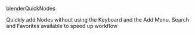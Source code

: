 blenderQuickNodes

Quickly add Nodes without using the Keyboard and the Add Menu. Search and Favorites available to speed up workflow
    
